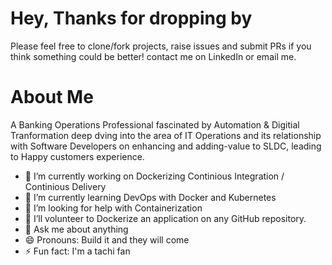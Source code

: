 # Hey, Thanks for dropping by

Please feel free to clone/fork projects, raise issues and submit PRs if you think something could be better!
contact me  on LinkedIn or email me.


# About Me
A Banking Operations Professional fascinated by Automation & Digitial Tranformation deep dving into the area of IT Operations and its relationship with Software Developers on enhancing and adding-value to SLDC, leading to Happy customers experience. 


- 🔭 I’m currently working on Dockerizing Continious Integration / Continious Delivery
- 🌱 I’m currently learning DevOps with Docker and Kubernetes
- 🤔 I’m looking for help with Containerization
- 👯 I’ll volunteer to Dockerize an application on any GitHub repository.
- 💬 Ask me about anything
- 😄 Pronouns: Build it and they will come
- ⚡ Fun fact: I'm a tachi fan


